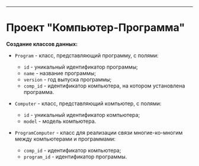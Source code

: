 ---

# Проект "Компьютер-Программа"
  **Создание классов данных:**
   - `Program` - класс, представляющий программу, с полями:
     - `id` - уникальный идентификатор программы;
     - `name` - название программы;
     - `version` - год выпуска программы;
     - `comp_id` - идентификатор компьютера, на котором установлена программа.
   
   - `Computer` - класс, представляющий компьютер, с полями:
     - `id` - уникальный идентификатор компьютера;
     - `model` - модель компьютера.

   - `ProgramComputer` - класс для реализации связи многие-ко-многим между компьютерами и программами:
     - `comp_id` - идентификатор компьютера;
     - `program_id` - идентификатор программы.

